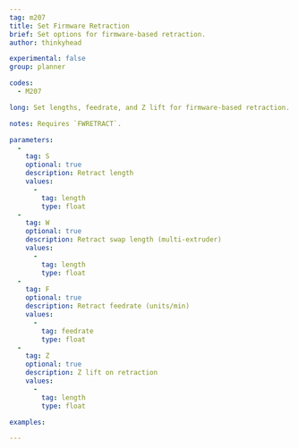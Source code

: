 ```yaml
---
tag: m207
title: Set Firmware Retraction
brief: Set options for firmware-based retraction.
author: thinkyhead

experimental: false
group: planner

codes:
  - M207

long: Set lengths, feedrate, and Z lift for firmware-based retraction. See parameters below.

notes: Requires `FWRETRACT`.

parameters:
  -
    tag: S
    optional: true
    description: Retract length
    values:
      -
        tag: length
        type: float
  -
    tag: W
    optional: true
    description: Retract swap length (multi-extruder)
    values:
      -
        tag: length
        type: float
  -
    tag: F
    optional: true
    description: Retract feedrate (units/min)
    values:
      -
        tag: feedrate
        type: float
  -
    tag: Z
    optional: true
    description: Z lift on retraction
    values:
      -
        tag: length
        type: float

examples:

---
```


